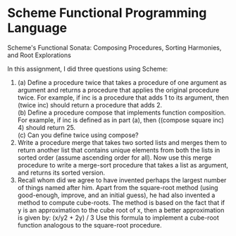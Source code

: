 # Scheme Functional Programming Language
Scheme's Functional Sonata: Composing Procedures, Sorting Harmonies, and Root Explorations

In this assignment, I did three questions using Scheme:
1. (a) Define a procedure twice that takes a procedure of one argument as argument and returns a procedure that applies the original procedure twice. For example, if inc is a procedure that adds 1 to its argument, then (twice inc) should return a procedure that adds 2.  
   (b) Define a procedure compose that implements function composition. For example, if inc is defined as in part (a), then ((compose square inc) 4) should return 25.  
   (c) Can you define twice using compose?
2. Write a procedure merge that takes two sorted lists and merges them to return another list that contains unique elements from both the lists in sorted order (assume ascending order for all). Now use this merge procedure to write a merge-sort procedure that takes a list as argument, and returns its sorted version.
3. Recall whom did we agree to have invented perhaps the largest number of things named after him. Apart from the square-root method (using good-enough, improve, and an initial guess), he had also invented a method to compute cube-roots. The method is based on the fact that if y is an approximation to the cube root of x, then a better approximation is given by:
            (x/y2 + 2y) / 3
   Use this formula to implement a cube-root function analogous to the square-root procedure.
